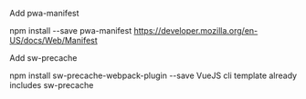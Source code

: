 Add pwa-manifest 

npm install --save pwa-manifest
https://developer.mozilla.org/en-US/docs/Web/Manifest

Add sw-precache

npm install sw-precache-webpack-plugin --save
VueJS cli template already includes sw-precache
